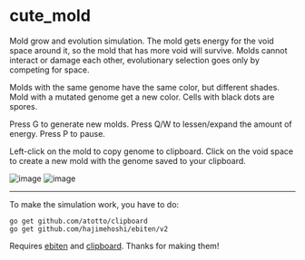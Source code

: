 # cute_mold
Mold grow and evolution simulation. The mold gets energy for the void space around it, so the mold that has more void will survive. Molds cannot interact or damage each other, evolutionary selection goes only by competing for space.

Molds with the same genome have the same color, but different shades. Mold with a mutated genome get a new color. Cells with black dots are spores. 

Press G to generate new molds. Press Q/W to lessen/expand the amount of energy. Press P to pause.

Left-click on the mold to copy genome to clipboard. Click on the void space to create a new mold with the genome saved to your clipboard.

![image](https://user-images.githubusercontent.com/108512083/177535171-0304a63c-e724-4912-a26f-7911203028e0.png)
![image](https://user-images.githubusercontent.com/108512083/177507626-4a31e661-5aef-4326-80cc-6e43719566d7.png)

---

To make the simulation work, you have to do:
```
go get github.com/atotto/clipboard
go get github.com/hajimehoshi/ebiten/v2
```

Requires [ebiten](https://github.com/rxi/lume) and [clipboard](github.com/atotto/clipboard). Thanks for making them!

